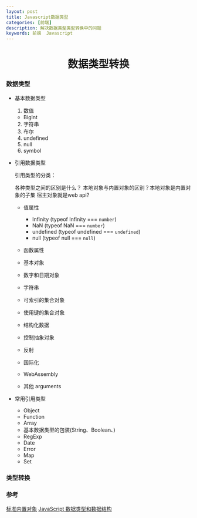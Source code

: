```yaml
---
layout: post
title: Javascript数据类型
categories: [前端]
description: 解决数据类型类型转换中的问题
keywords: 前端  Javascript
---
```


<h1 align="center" >数据类型转换</h1>


### 数据类型

- 基本数据类型

  1. 数值
    - BigInt

  2. 字符串
  3. 布尔
  4. undefined
  5. null
  6. symbol


- 引用数据类型

  引用类型的分类： 

  各种类型之间的区别是什么？
  本地对象与内置对象的区别？本地对象是内置对象的子集
  宿主对象就是web api?

  - 值属性
    - Infinity (typeof Infinity === `number`)
    - NaN (typeof NaN === `number`)
    - undefined (typeof undefined === `undefined`)
    - null (typeof null === `null`)

  - 函数属性
    
  - 基本对象
  - 数字和日期对象
  - 字符串
  - 可索引的集合对象
  - 使用键的集合对象
  - 结构化数据
  - 控制抽象对象
  - 反射
  - 国际化
  - WebAssembly
  - 其他
    arguments  

- 常用引用类型

  - Object
  - Function
  - Array
  - 基本数据类型的包装(String、Boolean、)
  - RegExp
  - Date
  - Error
  - Map
  - Set

### 类型转换


### 参考

[标准内置对象](https://developer.mozilla.org/zh-CN/docs/Web/JavaScript/Reference/Global_Objects)
[JavaScript 数据类型和数据结构](https://developer.mozilla.org/zh-CN/docs/Web/JavaScript/Data_structures)